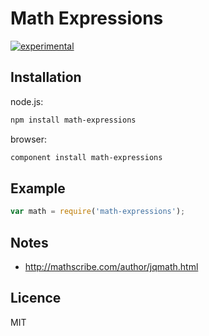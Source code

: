 # Math Expressions

[![experimental](https://raw.github.com/hughsk/stability-badges/master/dist/experimental.svg)](http://github.com/hughsk/stability-badges)

## Installation

node.js:

```bash
npm install math-expressions
```

browser:

```bash
component install math-expressions
```

## Example

```js
var math = require('math-expressions');
```

## Notes

- http://mathscribe.com/author/jqmath.html

## Licence

MIT